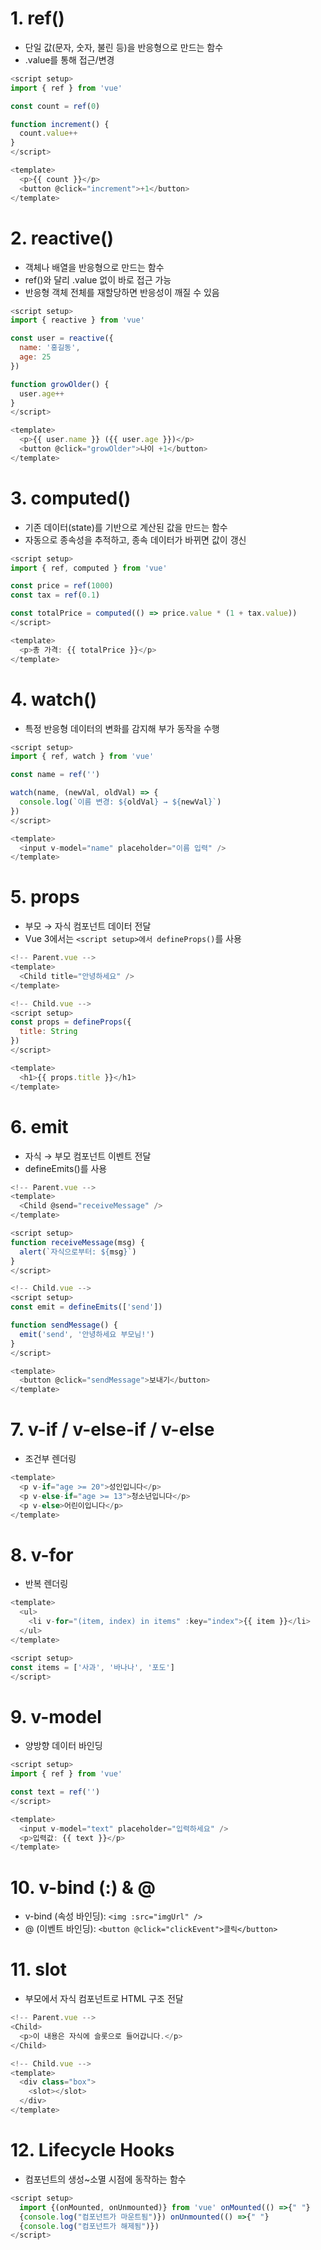 # 1. ref()

- 단일 값(문자, 숫자, 불린 등)을 반응형으로 만드는 함수
- .value를 통해 접근/변경

```js
<script setup>
import { ref } from 'vue'

const count = ref(0)

function increment() {
  count.value++
}
</script>

<template>
  <p>{{ count }}</p>
  <button @click="increment">+1</button>
</template>
```

# 2. reactive()

- 객체나 배열을 반응형으로 만드는 함수
- ref()와 달리 .value 없이 바로 접근 가능
- 반응형 객체 전체를 재할당하면 반응성이 깨질 수 있음

```js
<script setup>
import { reactive } from 'vue'

const user = reactive({
  name: '홍길동',
  age: 25
})

function growOlder() {
  user.age++
}
</script>

<template>
  <p>{{ user.name }} ({{ user.age }})</p>
  <button @click="growOlder">나이 +1</button>
</template>

```

# 3. computed()

- 기존 데이터(state)를 기반으로 계산된 값을 만드는 함수
- 자동으로 종속성을 추적하고, 종속 데이터가 바뀌면 값이 갱신

```js
<script setup>
import { ref, computed } from 'vue'

const price = ref(1000)
const tax = ref(0.1)

const totalPrice = computed(() => price.value * (1 + tax.value))
</script>

<template>
  <p>총 가격: {{ totalPrice }}</p>
</template>
```

# 4. watch()

- 특정 반응형 데이터의 변화를 감지해 부가 동작을 수행

```js
<script setup>
import { ref, watch } from 'vue'

const name = ref('')

watch(name, (newVal, oldVal) => {
  console.log(`이름 변경: ${oldVal} → ${newVal}`)
})
</script>

<template>
  <input v-model="name" placeholder="이름 입력" />
</template>
```

# 5. props

- 부모 → 자식 컴포넌트 데이터 전달
- Vue 3에서는 `<script setup>에서 defineProps()`를 사용

```js
<!-- Parent.vue -->
<template>
  <Child title="안녕하세요" />
</template>

<!-- Child.vue -->
<script setup>
const props = defineProps({
  title: String
})
</script>

<template>
  <h1>{{ props.title }}</h1>
</template>

```

# 6. emit

- 자식 → 부모 컴포넌트 이벤트 전달
- defineEmits()를 사용

```js
<!-- Parent.vue -->
<template>
  <Child @send="receiveMessage" />
</template>

<script setup>
function receiveMessage(msg) {
  alert(`자식으로부터: ${msg}`)
}
</script>

<!-- Child.vue -->
<script setup>
const emit = defineEmits(['send'])

function sendMessage() {
  emit('send', '안녕하세요 부모님!')
}
</script>

<template>
  <button @click="sendMessage">보내기</button>
</template>
```

# 7. v-if / v-else-if / v-else

- 조건부 렌더링

```js
<template>
  <p v-if="age >= 20">성인입니다</p>
  <p v-else-if="age >= 13">청소년입니다</p>
  <p v-else>어린이입니다</p>
</template>
```

# 8. v-for

- 반복 렌더링

```js
<template>
  <ul>
    <li v-for="(item, index) in items" :key="index">{{ item }}</li>
  </ul>
</template>

<script setup>
const items = ['사과', '바나나', '포도']
</script>
```

# 9. v-model

- 양방향 데이터 바인딩

```js
<script setup>
import { ref } from 'vue'

const text = ref('')
</script>

<template>
  <input v-model="text" placeholder="입력하세요" />
  <p>입력값: {{ text }}</p>
</template>
```

# 10. v-bind (:) & @

- v-bind (속성 바인딩): `<img :src="imgUrl" />`
- @ (이벤트 바인딩): `<button @click="clickEvent">클릭</button>`

# 11. slot

- 부모에서 자식 컴포넌트로 HTML 구조 전달

```js
<!-- Parent.vue -->
<Child>
  <p>이 내용은 자식에 슬롯으로 들어갑니다.</p>
</Child>

<!-- Child.vue -->
<template>
  <div class="box">
    <slot></slot>
  </div>
</template>
```

# 12. Lifecycle Hooks

- 컴포넌트의 생성~소멸 시점에 동작하는 함수

```js
<script setup>
  import {(onMounted, onUnmounted)} from 'vue' onMounted(() =>{" "}
  {console.log("컴포넌트가 마운트됨")}) onUnmounted(() =>{" "}
  {console.log("컴포넌트가 해제됨")})
</script>
```
